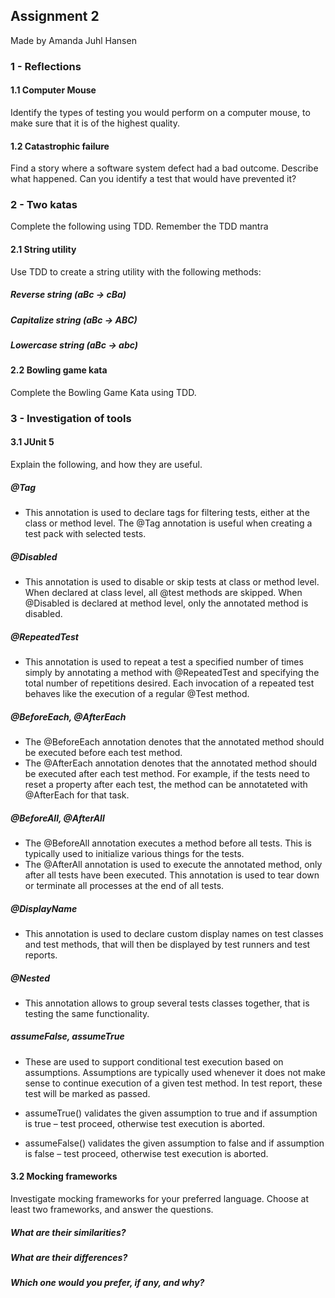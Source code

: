 ## Assignment 2

Made by Amanda Juhl Hansen

### 1 - Reflections

#### 1.1 Computer Mouse

Identify the types of testing you would perform on a computer mouse, to
make sure that it is of the highest quality.

#### 1.2 Catastrophic failure

Find a story where a software system defect had a bad outcome. Describe
what happened. Can you identify a test that would have prevented it?

### 2 - Two katas

Complete the following using TDD. Remember the TDD mantra

#### 2.1 String utility

Use TDD to create a string utility with the following methods:

##### Reverse string (aBc -> cBa)
##### Capitalize string (aBc -> ABC)
##### Lowercase string (aBc -> abc)

#### 2.2 Bowling game kata

Complete the Bowling Game Kata using TDD.

### 3 - Investigation of tools

#### 3.1 JUnit 5

Explain the following, and how they are useful.

##### @Tag

- This annotation is used to declare tags for filtering tests, either at the class or method level. The @Tag annotation is useful when creating a test pack with selected tests.

##### @Disabled

- This annotation is used to disable or skip tests at class or method level. When declared at class level, all @test methods are skipped. When @Disabled is declared at method level, only the annotated method is disabled.

##### @RepeatedTest

- This annotation is used to repeat a test a specified number of times simply by annotating a method with @RepeatedTest and specifying the total number of repetitions desired. Each invocation of a repeated test behaves like the execution of a regular @Test method.

##### @BeforeEach, @AfterEach

- The @BeforeEach annotation denotes that the annotated method should be executed before each test method.
- The @AfterEach annotation denotes that the annotated method should be executed after each test method. For example, if the tests need to reset a property after each test, the method can be annotateted with @AfterEach for that task. 

##### @BeforeAll, @AfterAll

- The @BeforeAll annotation executes a method before all tests. This is typically used to initialize various things for the tests.
- The @AfterAll annotation is used to execute the annotated method, only after all tests have been executed. This annotation is used to tear down or terminate all processes at the end of all tests.

##### @DisplayName

- This annotation is used to declare custom display names on test classes and test methods, that will then be displayed by test runners and test reports.

##### @Nested

- This annotation allows to group  several tests classes together, that is testing the same functionality. 

##### assumeFalse, assumeTrue

- These are used to support conditional test execution based on assumptions. Assumptions are typically used whenever it does not make sense to continue execution of a given test method. In test report, these test will be marked as passed.

- assumeTrue() validates the given assumption to true and if assumption is true – test proceed, otherwise test execution is aborted.
- assumeFalse() validates the given assumption to false and if assumption is false – test proceed, otherwise test execution is aborted. 

#### 3.2 Mocking frameworks

Investigate mocking frameworks for your preferred language. Choose at least
two frameworks, and answer the questions.

##### What are their similarities?
##### What are their differences?
##### Which one would you prefer, if any, and why?
 
